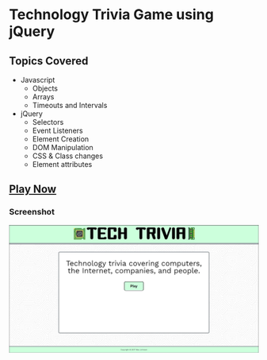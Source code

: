 # Technology Trivia Game using jQuery

## Topics Covered
* Javascript
  * Objects
  * Arrays
  * Timeouts and Intervals
* jQuery
  * Selectors 
  * Event Listeners
  * Element Creation
  * DOM Manipulation
  * CSS & Class changes
  * Element attributes

## [Play Now](https://maxrjohnson23.github.io/Tech-Trivia/ "Tech Trivia")

### Screenshot
![Tech Trivia Screenshot](sample/game.jpg?raw=true "Starting Screen")


